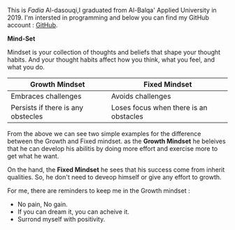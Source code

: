 

This is *Fadia* Al-dasouqi,I graduated from Al-Balqa' Applied University in 2019. 
I'm intersted in programming and below you can find my GitHub account :
[GitHub](https://github.com/Al-dasouqi).

**Mind-Set**

Mindset is your collection of thoughts and beliefs that shape your thought habits. And your thought habits affect how you think, what you feel, and what you do.

Growth Mindset | Fixed Mindset 
---------------| -------------
Embraces challenges | Avoids challenges
Persists if there is any obstecles |Loses focus when there is an obstacles

From the above we can see two simple examples for the difference between the Growth and Fixed mindset. as the **Growth Mindset** he beleives that he can develop his abilitis by 
doing more effort and exercise more to get what he want.

On the hand, the **Fixed Mindset** he sees that his success come from inherit qualities. So, he don't need to deveop himself or give any effort to growth.


For me, there are reminders to keep me in the Growth mindset :
* No pain, No gain.
* If you can dream it, you can acheive it.
* Surrond myself with positivity.
